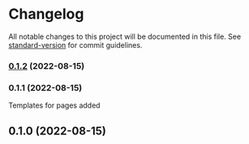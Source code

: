 # Changelog

All notable changes to this project will be documented in this file. See [standard-version](https://github.com/conventional-changelog/standard-version) for commit guidelines.

### [0.1.2](https://github.com/dobricsandra/react-app-with-material-design-system/compare/v0.1.1...v0.1.2) (2022-08-15)

### 0.1.1 (2022-08-15)

Templates for pages added

## 0.1.0 (2022-08-15)
